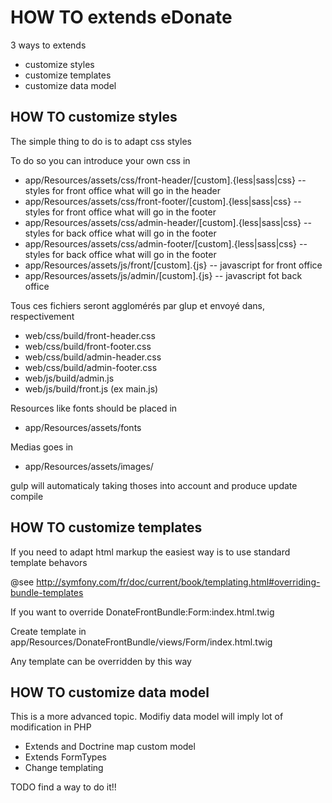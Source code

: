 # HOW TO extends eDonate

3 ways to extends
  * customize styles
  * customize templates
  * customize data model

## HOW TO customize styles

The simple thing to do is to adapt css styles

To do so you can introduce your own css in
  * app/Resources/assets/css/front-header/[custom].{less|sass|css} -- styles for front office what will go in the header
  * app/Resources/assets/css/front-footer/[custom].{less|sass|css} -- styles for front office what will go in the footer
  * app/Resources/assets/css/admin-header/[custom].{less|sass|css} -- styles for back office what will go in the footer
  * app/Resources/assets/css/admin-footer/[custom].{less|sass|css} -- styles for back office what will go in the footer
  * app/Resources/assets/js/front/[custom].{js} -- javascript for front office
  * app/Resources/assets/js/admin/[custom].{js} -- javascript fot back office

Tous ces fichiers seront agglomérés par glup et envoyé dans, respectivement
  * web/css/build/front-header.css
  * web/css/build/front-footer.css
  * web/css/build/admin-header.css
  * web/css/build/admin-footer.css
  * web/js/build/admin.js
  * web/js/build/front.js (ex main.js)

Resources like fonts should be placed in
  * app/Resources/assets/fonts

Medias goes in
  * app/Resources/assets/images/


gulp will automaticaly taking thoses into account and produce update compile


## HOW TO customize templates
If you need to adapt html markup the easiest way is to use standard template behavors

@see http://symfony.com/fr/doc/current/book/templating.html#overriding-bundle-templates

If you want to override DonateFrontBundle:Form:index.html.twig

Create template in app/Resources/DonateFrontBundle/views/Form/index.html.twig

Any template can be overridden by this way


## HOW TO customize data model

This is a more advanced topic. Modifiy data model will imply lot of modification in PHP
  * Extends and Doctrine map custom model
  * Extends FormTypes
  * Change templating

TODO find a way to do it!!


